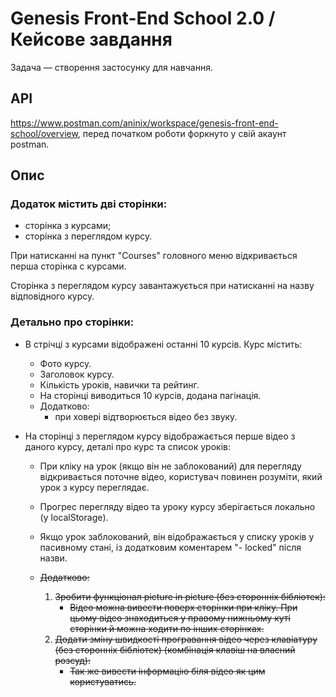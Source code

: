 # Genesis Front-End School 2.0 / Кейсове завдання

Задача — створення застосунку для навчання.

## API

https://www.postman.com/aninix/workspace/genesis-front-end-school/overview,
перед початком роботи форкнуто у свій акаунт postman.

## Опис

### Додаток містить дві сторінки:

- сторінка з курсами;
- сторінка з переглядом курсу.

При натисканні на пункт "Courses" головного меню відкривається перша сторінка с курсами.

Сторінка з переглядом курсу завантажується при натисканні на назву відповідного курсу.

### Детально про сторінки:

- В стрічці з курсами відображені останні 10 курсів.
  Курс містить:

  - Фото курсу.
  - Заголовок курсу.
  - Кількість уроків, навички та рейтинг.
  - На сторінці виводиться 10 курсів, додана пагінація.
  - Додатково:
    - при ховері відтворюється відео без звуку.

- На сторінці з переглядом курсу відображається перше відео з даного курсу, деталі про курс та список уроків:

  - При кліку на урок (якщо він не заблокований) для перегляду відкривається поточне відео, користувач повинен розуміти, який урок з курсу переглядає.
  - Прогрес перегляду відео та уроку курсу зберігається локально (у localStorage).
  - Якщо урок заблокований, він відображається у списку уроків у пасивному стані, із додатковим коментарем "- locked" після назви.

  - ~~Додатково:~~
    1. ~~Зробити функціонал picture in picture (без сторонніх бібліотек):~~
       - ~~Відео можна вивести поверх сторінки при кліку. При цьому відео знаходиться у правому нижньому куті сторінки й можна ходити по інших сторінках.~~
    2. ~~Додати зміну швидкості програвання відео через клавіатуру (без сторонніх бібліотек) (комбінація клавіш на власний розсуд):~~
       - ~~Так же вивести інформацію біля відео як цим користуватись.~~

